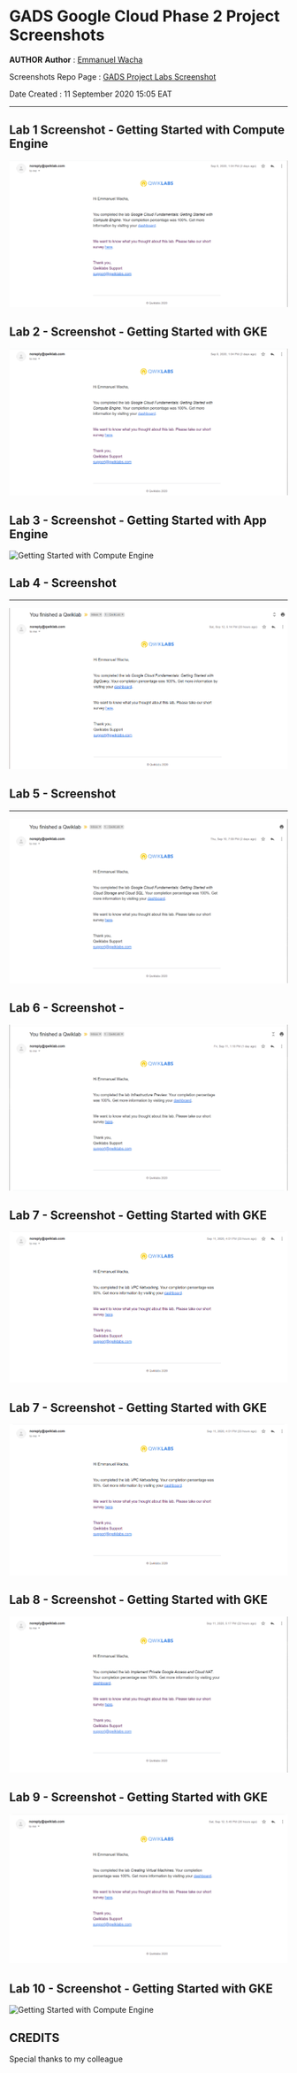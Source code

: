 # GADS Google Cloud Phase 2 Project Screenshots

**AUTHOR**
**Author** : [Emmanuel Wacha](https://github.com/UnleavenedCode/)

Screenshots Repo Page : [GADS Project Labs Screenshot](screenshots.md)

Date Created : 11 September 2020 15:05 EAT

***

## Lab 1 Screenshot - Getting Started with Compute Engine



![Getting Started with Compute Engine](/screenshots/Lab1-gads-project-screenshot.png)



## Lab 2 - Screenshot - Getting Started with GKE


![Getting Started with Compute Engine](/screenshots/Lab1-gads-project-screenshot.png)





## Lab 3 - Screenshot - Getting Started with App Engine


![Getting Started with Compute Engine](/screenshots/Lab3-gads-project-screenshot.png)






## Lab 4 - Screenshot 
***


![Getting Started with Deployment Manager and Stackdriver](/screenshots/Lab4-gads-project-screenshot.png)






## Lab 5 - Screenshot
***


![Getting Started with Cloud Storage and Cloud SQL](/screenshots/Lab5-gads-project-screenshot.png)


## Lab 6 - Screenshot - 


![Infrastrcurture Preview](/screenshots/Lab6-gads-project-screenshot.png)






## Lab 7 - Screenshot - Getting Started with GKE


![Getting Started with Compute Engine](/screenshots/Lab7-gads-project-screenshot.png)






## Lab 7 - Screenshot - Getting Started with GKE


![Getting Started with Compute Engine](/screenshots/Lab7-gads-project-screenshot.png)






## Lab 8 - Screenshot - Getting Started with GKE


![Getting Started with Compute Engine](/screenshots/Lab8-gads-project-screenshot.png)






## Lab 9 - Screenshot - Getting Started with GKE


![Getting Started with Compute Engine](/screenshots/Lab9-gads-project-screenshot.png)






## Lab 10 - Screenshot - Getting Started with GKE


![Getting Started with Compute Engine](/screenshots/Lab10-gads-project-screenshot.png)


## CREDITS

Special thanks to my colleague 